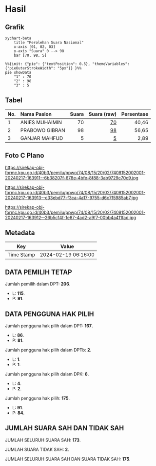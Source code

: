 # Hasil

## Grafik

```mermaid
xychart-beta
    title "Perolehan Suara Nasional"
    x-axis [01, 02, 03]
    y-axis "Suara" 0 --> 98
    bar [70, 98, 5]
```

```mermaid
%%{init: {"pie": {"textPosition": 0.5}, "themeVariables": {"pieOuterStrokeWidth": "5px"}} }%%
pie showData
    "1" : 70
    "2" : 98
    "3" : 5
```

## Tabel

| No. | Nama Paslon    | Suara | Suara (raw) | Persentase |
|:--- |:-------------- | -----:| -----------:| ----------:|
| 1   | ANIES MUHAIMIN | 70    | [70][p-1]   | 40,46      |
| 2   | PRABOWO GIBRAN | 98    | [98][p-2]   | 56,65      |
| 3   | GANJAR MAHFUD  | 5     | [5][p-3]    | 2,89       |


[p-1]: https://github.com/gigit-pemilu/pemilu-2024/blob/main/pilpres/hitung-suara/sub/74-sulawesi-tenggara/sub/08-kolaka-utara/sub/15-tolala/sub/2002-patikala/sub/001-tps/sub/paslon-1.txt
[p-2]: https://github.com/gigit-pemilu/pemilu-2024/blob/main/pilpres/hitung-suara/sub/74-sulawesi-tenggara/sub/08-kolaka-utara/sub/15-tolala/sub/2002-patikala/sub/001-tps/sub/paslon-2.txt
[p-3]: https://github.com/gigit-pemilu/pemilu-2024/blob/main/pilpres/hitung-suara/sub/74-sulawesi-tenggara/sub/08-kolaka-utara/sub/15-tolala/sub/2002-patikala/sub/001-tps/sub/paslon-3.txt

## Foto C Plano

https://sirekap-obj-formc.kpu.go.id/40b3/pemilu/ppwp/74/08/15/20/02/7408152002001-20240217-163911--6b38207f-678e-4bfe-8f88-3ab9729c70c9.jpg

https://sirekap-obj-formc.kpu.go.id/40b3/pemilu/ppwp/74/08/15/20/02/7408152002001-20240217-163913--c33ebd77-f3ca-4a17-9755-d6c7f5985ab7.jpg

https://sirekap-obj-formc.kpu.go.id/40b3/pemilu/ppwp/74/08/15/20/02/7408152002001-20240217-163912--26b5c14f-1e87-4ad2-a9f7-00bb4a411fad.jpg


## Metadata

| Key        | Value               |
| ---------- | ------------------- |
| Time Stamp | 2024-02-19 06:16:00 |


## DATA PEMILIH TETAP

Jumlah pemilih dalam DPT: **206**.
 * L: **115**.
 * P: **91**.

## DATA PENGGUNA HAK PILIH

Jumlah pengguna hak pilih dalam DPT: **167**.
 * L: **86**.
 * P: **81**.

Jumlah pengguna hak pilih dalam DPTb: **2**.
 * L: **1**.
 * P: **1**.

Jumlah pengguna hak pilih dalam DPK: **6**.
 * L: **4**.
 * P: **2**.

Jumlah pengguna hak pilih: **175**.
 * L: **91**.
 * P: **84**.

## JUMLAH SUARA SAH DAN TIDAK SAH

JUMLAH SELURUH SUARA SAH: **173**.

JUMLAH SUARA TIDAK SAH: **2**.

JUMLAH SELURUH SUARA SAH DAN SUARA TIDAK SAH: **175**.


